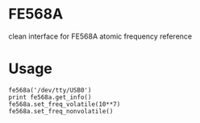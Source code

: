 FE568A
======

clean interface for FE568A atomic frequency reference

Usage
=====

    fe568a('/dev/tty/USB0')
    print fe568a.get_info()
    fe568a.set_freq_volatile(10**7)
    fe568a.set_freq_nonvolatile()
